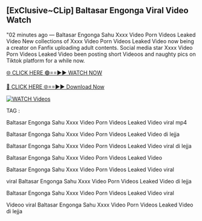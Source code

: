 ## [ExClusive~CLip] Baltasar Engonga Viral Video Watch


"02 minutes ago —  Baltasar Engonga Sahu Xxxx Video Porn Videos Leaked Video New collections of   Xxxx Video Porn Videos Leaked Video now being a creator on Fanfix uploading adult contents. Social media star   Xxxx Video Porn Videos Leaked Video been posting short Videoos and naughty pics on Tiktok platform for a while now.


[🌐 CLICK HERE 🟢==►► WATCH NOW](https://cutt.ly/mrqM9kNd)

[🔴 CLICK HERE 🌐==►► Download Now](https://cutt.ly/mrqM9kNd)

[![WATCH Videos](https://i.imgur.com/dJHk4Zq.gif)](https://cutt.ly/mrqM9kNd)


TAG :

Baltasar Engonga Sahu Xxxx Video Porn Videos Leaked Video viral mp4

Baltasar Engonga Sahu Xxxx Video Porn Videos Leaked Video di lejja

Baltasar Engonga Sahu Xxxx Video Porn Videos Leaked Video viral di lejja

Baltasar Engonga Sahu Xxxx Video Porn Videos Leaked Video

Baltasar Engonga Sahu Xxxx Video Porn Videos Leaked Video viral

viral Baltasar Engonga Sahu Xxxx Video Porn Videos Leaked Video di lejja

Baltasar Engonga Sahu Xxxx Video Porn Videos Leaked Video viral

Videoo viral Baltasar Engonga Sahu Xxxx Video Porn Videos Leaked Video di lejja
